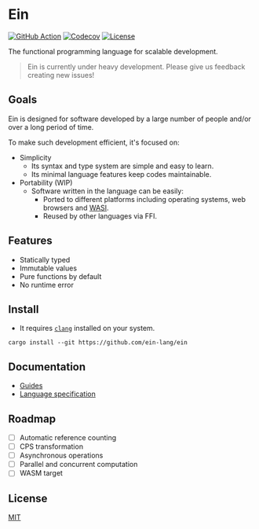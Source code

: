 # Ein

[![GitHub Action](https://img.shields.io/github/workflow/status/ein-lang/ein/test?style=flat-square)](https://github.com/ein-lang/ein/actions)
[![Codecov](https://img.shields.io/codecov/c/github/ein-lang/ein.svg?style=flat-square)](https://codecov.io/gh/ein-lang/ein)
[![License](https://img.shields.io/github/license/ein-lang/ein.svg?style=flat-square)](LICENSE)

The functional programming language for scalable development.

> Ein is currently under heavy development. Please give us feedback creating new issues!

## Goals

Ein is designed for software developed by a large number of people and/or over a long period of time.

To make such development efficient, it's focused on:

- Simplicity
  - Its syntax and type system are simple and easy to learn.
  - Its minimal language features keep codes maintainable.
- Portability (WIP)
  - Software written in the language can be easily:
    - Ported to different platforms including operating systems, web browsers and [WASI](https://wasi.dev/).
    - Reused by other languages via FFI.

## Features

- Statically typed
- Immutable values
- Pure functions by default
- No runtime error

## Install

- It requires [`clang`](https://clang.llvm.org/) installed on your system.

```
cargo install --git https://github.com/ein-lang/ein
```

## Documentation

- [Guides](doc/guides.md)
- [Language specification](doc/language_specification.md)

## Roadmap

- [ ] Automatic reference counting
- [ ] CPS transformation
- [ ] Asynchronous operations
- [ ] Parallel and concurrent computation
- [ ] WASM target

## License

[MIT](LICENSE)
